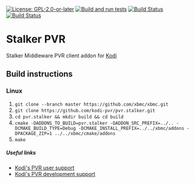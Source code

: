 [![License: GPL-2.0-or-later](https://img.shields.io/badge/License-GPL%20v2+-blue.svg)](LICENSE.md)
[![Build and run tests](https://github.com/kodi-pvr/pvr.stalker/actions/workflows/build.yml/badge.svg?branch=Nexus)](https://github.com/kodi-pvr/pvr.stalker/actions/workflows/build.yml)
[![Build Status](https://dev.azure.com/teamkodi/kodi-pvr/_apis/build/status/kodi-pvr.pvr.stalker?branchName=Nexus)](https://dev.azure.com/teamkodi/kodi-pvr/_build/latest?definitionId=71&branchName=Nexus)
[![Build Status](https://jenkins.kodi.tv/view/Addons/job/kodi-pvr/job/pvr.stalker/job/Nexus/badge/icon)](https://jenkins.kodi.tv/blue/organizations/jenkins/kodi-pvr%2Fpvr.stalker/branches/)

# Stalker PVR
Stalker Middleware PVR client addon for [Kodi](https://kodi.tv)

## Build instructions

### Linux

1. `git clone --branch master https://github.com/xbmc/xbmc.git`
2. `git clone https://github.com/kodi-pvr/pvr.stalker.git`
3. `cd pvr.stalker && mkdir build && cd build`
4. `cmake -DADDONS_TO_BUILD=pvr.stalker -DADDON_SRC_PREFIX=../.. -DCMAKE_BUILD_TYPE=Debug -DCMAKE_INSTALL_PREFIX=../../xbmc/addons -DPACKAGE_ZIP=1 ../../xbmc/cmake/addons`
5. `make`

##### Useful links

* [Kodi's PVR user support](https://forum.kodi.tv/forumdisplay.php?fid=167)
* [Kodi's PVR development support](https://forum.kodi.tv/forumdisplay.php?fid=136)
